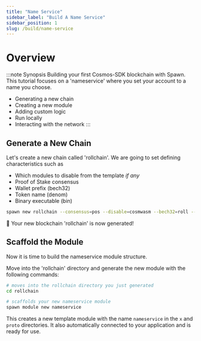 ```yaml
---
title: "Name Service"
sidebar_label: "Build A Name Service"
sidebar_position: 1
slug: /build/name-service
---
```



# Overview

:::note Synopsis
Building your first Cosmos-SDK blockchain with Spawn. This tutorial focuses on a 'nameservice' where you set your account to a name you choose.

* Generating a new chain
* Creating a new module
* Adding custom logic
* Run locally
* Interacting with the network
:::

## Generate a New Chain

Let's create a new chain called 'rollchain'. We are going to set defining characteristics such as
- Which modules to disable from the template *if any*
- Proof of Stake consensus
- Wallet prefix (bech32)
- Token name (denom)
- Binary executable (bin)

```bash
spawn new rollchain --consensus=pos --disable=cosmwasm --bech32=roll --denom=uroll --bin=rolld
```

🎉 Your new blockchain 'rollchain' is now generated!

## Scaffold the Module
Now it is time to build the nameservice module structure.

Move into the 'rollchain' directory and generate the new module with the following commands:

```bash
# moves into the rollchain directory you just generated
cd rollchain

# scaffolds your new nameservice module
spawn module new nameservice
```

This creates a new template module with the name `nameservice` in the `x` and `proto` directories. It also automatically connected to your application and is ready for use.
